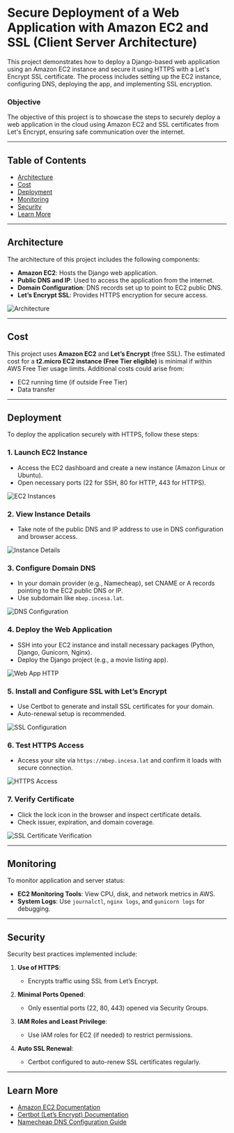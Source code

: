 # Secure Deployment of a Web Application with Amazon EC2 and SSL (Client Server Architecture)

This project demonstrates how to deploy a Django-based web application using an Amazon EC2 instance and secure it using HTTPS with a Let's Encrypt SSL certificate. The process includes setting up the EC2 instance, configuring DNS, deploying the app, and implementing SSL encryption.

### Objective

The objective of this project is to showcase the steps to securely deploy a web application in the cloud using Amazon EC2 and SSL certificates from Let's Encrypt, ensuring safe communication over the internet.

---

## Table of Contents

- [Architecture](#architecture)
- [Cost](#cost)
- [Deployment](#deployment)
- [Monitoring](#monitoring)
- [Security](#security)
- [Learn More](#learn-more)

---

## Architecture

The architecture of this project includes the following components:

- **Amazon EC2**: Hosts the Django web application.
- **Public DNS and IP**: Used to access the application from the internet.
- **Domain Configuration**: DNS records set up to point to EC2 public DNS.
- **Let’s Encrypt SSL**: Provides HTTPS encryption for secure access.

![Architecture](images/architecture.png)

---

## Cost

This project uses **Amazon EC2** and **Let’s Encrypt** (free SSL). The estimated cost for a **t2.micro EC2 instance (Free Tier eligible)** is minimal if within AWS Free Tier usage limits. Additional costs could arise from:

- EC2 running time (if outside Free Tier)
- Data transfer

---

## Deployment

To deploy the application securely with HTTPS, follow these steps:

### 1. **Launch EC2 Instance**

- Access the EC2 dashboard and create a new instance (Amazon Linux or Ubuntu).
- Open necessary ports (22 for SSH, 80 for HTTP, 443 for HTTPS).

![EC2 Instances](images/launchInstance.jpg)

### 2. **View Instance Details**

- Take note of the public DNS and IP address to use in DNS configuration and browser access.

![Instance Details](images/instanceDetails.jpg)

### 3. **Configure Domain DNS**

- In your domain provider (e.g., Namecheap), set CNAME or A records pointing to the EC2 public DNS or IP.
- Use subdomain like `mbep.incesa.lat`.

![DNS Configuration](images/cname.jpg)

### 4. **Deploy the Web Application**

- SSH into your EC2 instance and install necessary packages (Python, Django, Gunicorn, Nginx).
- Deploy the Django project (e.g., a movie listing app).

![Web App HTTP](images/deploy.jpg)

### 5. **Install and Configure SSL with Let’s Encrypt**

- Use Certbot to generate and install SSL certificates for your domain.
- Auto-renewal setup is recommended.

![SSL Configuration](images/ssl.jpg)

### 6. **Test HTTPS Access**

- Access your site via `https://mbep.incesa.lat` and confirm it loads with secure connection.

![HTTPS Access](images/test.jpg)

### 7. **Verify Certificate**

- Click the lock icon in the browser and inspect certificate details.
- Check issuer, expiration, and domain coverage.

![SSL Certificate Verification](images/verify.jpg)

---

## Monitoring

To monitor application and server status:

- **EC2 Monitoring Tools**: View CPU, disk, and network metrics in AWS.
- **System Logs**: Use `journalctl`, `nginx logs`, and `gunicorn logs` for debugging.

---

## Security

Security best practices implemented include:

1. **Use of HTTPS**:

   - Encrypts traffic using SSL from Let’s Encrypt.

2. **Minimal Ports Opened**:

   - Only essential ports (22, 80, 443) opened via Security Groups.

3. **IAM Roles and Least Privilege**:

   - Use IAM roles for EC2 (if needed) to restrict permissions.

4. **Auto SSL Renewal**:
   - Certbot configured to auto-renew SSL certificates regularly.

---

## Learn More

- [Amazon EC2 Documentation](https://docs.aws.amazon.com/ec2/)
- [Certbot (Let’s Encrypt) Documentation](https://certbot.eff.org/)
- [Namecheap DNS Configuration Guide](https://www.namecheap.com/support/knowledgebase/)
